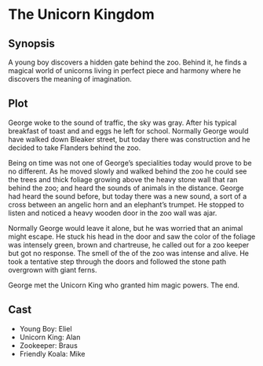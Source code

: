 # The Unicorn Kingdom

## Synopsis

A young boy discovers a hidden gate behind the zoo.
Behind it, he finds a magical world of unicorns living in perfect piece and harmony where he discovers the meaning of imagination.

## Plot

George woke to the sound of traffic, the sky was gray.
After his typical breakfast of toast and and eggs he left for school.
Normally George would have walked down Bleaker street, but today there was construction and he decided to take Flanders behind the zoo.

Being on time was not one of George’s specialities today would prove to be no different.
As he moved slowly and walked behind the zoo he could see the trees and thick foliage growing above the heavy stone wall that ran behind the zoo; and heard the sounds of animals in the distance.
George had heard the sound before, but today there was a new sound, a sort of a cross between an angelic horn and an elephant’s trumpet.
He stopped to listen and noticed a heavy wooden door in the zoo wall was ajar.

Normally George would leave it alone, but he was worried that an animal might escape.
He stuck his head in the door and saw the color of the foliage was intensely green, brown and chartreuse, he called out for a zoo keeper but got no response.
The smell of the of the zoo was intense and alive.
He took a tentative step through the doors and followed the stone path overgrown with giant ferns.

George met the Unicorn King who granted him magic powers.
The end.

## Cast

* Young Boy: Eliel
* Unicorn King: Alan
* Zookeeper: Braus
* Friendly Koala: Mike

